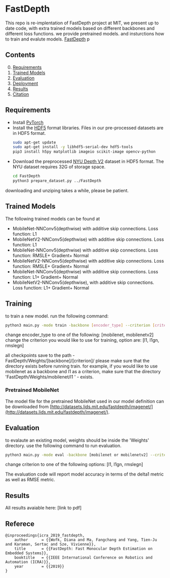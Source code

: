 FastDepth
============================

This repo is re-implentation of FastDepth project at MIT, we present up to date code, with extra trained models based on different backbones and different loss functions. we provide pretrained models. and insturctions how to train and evalute models. [FastDepth](http://fastdepth.mit.edu/) p



## Contents
0. [Requirements](#requirements)
0. [Trained Models](#trained-models)
0. [Evaluation](#evaluation)
0. [Deployment](#deployment)
0. [Results](#results)
0. [Citation](#citation)

## Requirements
- Install [PyTorch](https://pytorch.org/)
- Install the [HDF5](https://en.wikipedia.org/wiki/Hierarchical_Data_Format) format libraries. Files in our pre-processed datasets are in HDF5 format.
  ```bash
  sudo apt-get update
  sudo apt-get install -y libhdf5-serial-dev hdf5-tools
  pip3 install h5py matplotlib imageio scikit-image opencv-python
  ```
- Download the preprocessed [NYU Depth V2](http://cs.nyu.edu/~silberman/datasets/nyu_depth_v2.html) dataset in HDF5 format. The NYU dataset requires 32G of storage space.
	```bash
	cd FastDepth
	python3 prepare_dataset.py ../FastDepth
	```
downloading and unziping takes a while, please be patient.
## Trained Models ##
  The following trained models can be found at 
  - MobileNet-NNConv5(depthwise) with additive skip connections. Loss function: L1
  - MobileNetV2-NNConv5(depthwise) with additive skip connections. Loss function: L1
  - MobileNet-NNConv5(depthwise) with additive skip connections. Loss function: RMSLE+ Gradient+ Normal
  - MobileNetV2-NNConv5(depthwise) with additive skip connections. Loss function: RMSLE+ Gradient+ Normal
  - MobileNet-NNConv5(depthwise) with additive skip connections. Loss function: L1+ Gradient+ Normal
  - MobileNetV2-NNConv5(depthwise), with additive skip connections. Loss function: L1+ Gradient+ Normal

## Training ##
to train a new model. run the following command:
```bash
python3 main.py -mode train -backbone [encoder_type] --criterion [criterion] --gpu True
```
change encoder_type to one of the following: [mobilenet, mobilenetv2]
change the criterion you would like to use for training, option are: [l1, l1gn, rmslegn]

all checkpoints save to the path - FastDepth/Weights/[backbone]/[criterion]/
please make sure that the directory exists before running train. for example, if you would like to use mobilenet as a backbone and l1 as a criterion, make sure that the directory 'FastDepth/Weights/mobilenet/l1 ' - exists.

### Pretrained MobileNet ###

The model file for the pretrained MobileNet used in our model definition can be downloaded from [http://datasets.lids.mit.edu/fastdepth/imagenet/](http://datasets.lids.mit.edu/fastdepth/imagenet/).

## Evaluation ##

to evalaute an existing model, weights should be inside the 'Weights' directory. use the following command to run evaluation.

```bash
python3 main.py -mode eval -backbone [mobilenet or mobilenetv2] --criterion [criterion] --pretrained [model_weights_filename] --gpu True
```
change criterion to one of the following options: [l1, l1gn, rmslegn]

The evaluation code will report model accuracy in terms of the delta1 metric as well as RMSE metric.



## Results

All results avaiable here: [link to pdf]

## Referece

	@inproceedings{icra_2019_fastdepth,
		author      = {{Wofk, Diana and Ma, Fangchang and Yang, Tien-Ju and Karaman, Sertac and Sze, Vivienne}},
		title       = {{FastDepth: Fast Monocular Depth Estimation on Embedded Systems}},
		booktitle   = {{IEEE International Conference on Robotics and Automation (ICRA)}},
		year        = {{2019}}
	}
